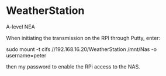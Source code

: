 # WeatherStation
A-level NEA



When initiating the transmission on the RPI through Putty, enter:

sudo mount -t cifs //192.168.16.20/WeatherStation /mnt/Nas -o username=peter

then my password to enable the RPi access to the NAS.
